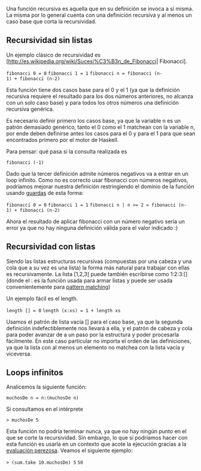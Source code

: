 Una función recursiva es aquella que en su definición se invoca a sí misma. La misma por lo general cuenta con una definición recursiva y al menos un caso base que corta la recursividad.

Recursividad sin listas
-----------------------

Un ejemplo clásico de recursividad es \[<http://es.wikipedia.org/wiki/Sucesi%C3%B3n_de_Fibonacci>| Fibonacci\].

`fibonacci 0 = 0`
`fibonacci 1 = 1`
`fibonacci n = fibonacci (n-1) + fibonacci (n-2)`

Esta función tiene dos casos base para el 0 y el 1 (ya que la definición recursiva requiere el resultado para los dos números anteriores, no alcanza con un solo caso base) y para todos los otros números una definición recursiva genérica.

Es necesario definir primero los casos base, ya que la variable n es un patrón demasiado genérico, tanto el 0 como el 1 matchean con la variable n, por ende deben definirse antes los casos para el 0 y para el 1 para que sean encontrados primero por el motor de Haskell.

Para pensar: qué pasa si la consulta realizada es

`fibonacci (-1)`

Dado que la tercer definición admite números negativos va a entrar en un loop infinito. Como no es correcto usar fibonacci con números negativos, podríamos mejorar nuestra definición restringiendo el dominio de la función usando [guardas](funciones-por-partes.md) de esta forma:

`fibonacci 0 = 0`
`fibonacci 1 = 1`
`fibonacci n | n >= 2 = fibonacci (n-1) + fibonacci (n-2)`

Ahora el resultado de aplicar fibonacci con un número negativo sería un error ya que no hay ninguna definición válida para el valor indicado :)

Recursividad con listas
-----------------------

Siendo las listas estructuras recursivas (compuestas por una cabeza y una cola que a su vez es una lista) la forma más natural para trabajar con ellas es recursivamente. La lista \[1,2,3\] puede también escribirse como 1:2:3:\[\] (donde el : es la función usada para armar listas y puede ser usada convenientemente para [pattern matching](pattern-matching-en-haskell-con-listas.md))

Un ejemplo fácil es el length.

`length [] = 0`
`length (x:xs) = 1 + length xs`

Usamos el patrón de lista vacía \[\] para el caso base, ya que la segunda definición indefectiblemente nos llevará a ella, y el patrón de cabeza y cola para poder avanzar de a un paso por la estructura y poder procesarla fácilmente. En este caso particular no importa el orden de las definiciones, ya que la lista con al menos un elemento no matchea con la lista vacía y viceversa.

Loops infinitos
---------------

Analicemos la siguiente función:

`muchosDe n = n:(muchosDe n)`

Si consultamos en el intérprete

`> muchosDe 5`

Esta función no podría terminar nunca, ya que no hay ningún punto en el que se corte la recursividad. Sin embargo, lo que sí podríamos hacer con esta función es usarla en un contexto que acote la ejecución gracias a la [evaluación perezosa](estrategias-de-evaluacion-lazy-evaluation.md). Veamos el siguiente ejemplo:

`> (sum.take 10.muchosDe) 5`
`50`

